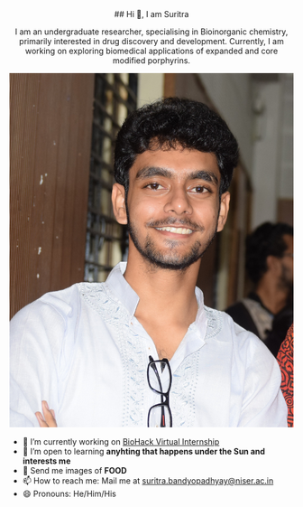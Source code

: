 <div align='center'>
## Hi 👋, I am Suritra

I am an undergraduate researcher, specialising in Bioinorganic chemistry, primarily interested in drug discovery and development. Currently, I am working on exploring biomedical applications of expanded and core modified porphyrins. 

![Suritra](Suri.jpg)
</div>

- 🔭 I’m currently working on [BioHack Virtual Internship](https://github.com/Team-Rosalind/team-rosalind-project)
- 🌱 I’m open to learning **anyhting that happens under the Sun and interests me** 
- 💬 Send me images of **FOOD**
- 📫 How to reach me: Mail me at [suritra.bandyopadhyay@niser.ac.in](suritra.bandyopadhyay@niser.ac.in)
- 😄 Pronouns: He/Him/His

